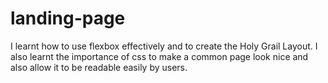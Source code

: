 # landing-page

I learnt how to use flexbox effectively and to create the Holy Grail Layout. I also learnt the importance of css to make a common page look nice and also allow it to be readable easily by users. 
